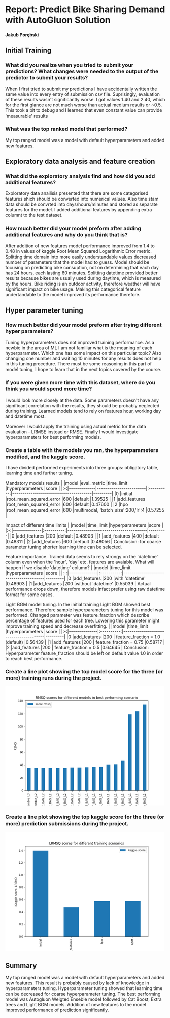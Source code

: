 # Report: Predict Bike Sharing Demand with AutoGluon Solution
#### Jakub Porębski

## Initial Training
### What did you realize when you tried to submit your predictions? What changes were needed to the output of the predictor to submit your results?
When I first tried to submit my predictions I have accidentally written the same value into every entry of submission csv file. 
Suprisingly, evaluation of these results wasn't significantly worse. I got values 1.40 and 2.40, which for the first glance are not much worse than actual medium results or ~0.5. 
This took a bit to debug and I learned that even constant value can provide 'measurable' results

### What was the top ranked model that performed?
My top ranged model was a model with default hyperparameters and added new features. 

## Exploratory data analysis and feature creation
### What did the exploratory analysis find and how did you add additional features?
Exploratory data anailisis presented that there are some categorised features shich should be converted into numerical values. Also time stam data should be convrted into days/hours/minutes and stored as separate features for the model. I added additional features by appending extra columnt to the test dataset.

### How much better did your model preform after adding additional features and why do you think that is?
After addition of new features model performance improved from 1.4 to 0.48 in values of kaggle Root Mean Squared Logarithmic Error metric.
Splitting time domain into more easily understandable values decreased number of parameters that the model had to guess. Model should be focusing on predicting bike consuption, not on determining that each day has 24 hours, each lasting 60 minutes. Splitting datetime provided better results because bikes are usually used during daytime, which is measured by the hours. 
Bike riding is an outdoor activity, therefore weather will have significant impact on bike usage. Making this categorical feature undertandable to the model improved its performance therefore.

## Hyper parameter tuning
### How much better did your model preform after trying different hyper parameters?
Tuning hyperparameters does not improved training performance. As a newbie in the area of ML I am not familiar what is the meaning of each hyperparameter. Which one has some impact on this particular topic? Also changing one number and waiting 10 minutes for any results does not help in this tuning procedure. There must be some reasoning in this part of model tuning, I hope to learn that in the next topics covered by the course.

### If you were given more time with this dataset, where do you think you would spend more time?
I would look more closely at the data. Some parameters doesn't have any significant correlation with the results, they should be probably neglected during training. Learned models tend to rely on features hour, working day and datetime most.

Moreover I would apply the training using actual metric for the data evaluation - LRMSE instead or RMSE. Finally I would investigate hyperparameters for best performing models.

### Create a table with the models you ran, the hyperparameters modified, and the kaggle score.
I have divided performed experiments into three groups: obligatory table, learning time and further tuning.

Mandatory models results
|   |model        |eval_metric             |time_limit  |hyperparameters                        |score    |
|:-:|-------------|------------------------|:----------:|---------------------------------------|---------|
|0  |initial      |root_mean_squared_error |600         |default                                |1.39525  |
|1  |add_features |root_mean_squared_error |600         |default                                |0.47600  |
|2  |hpo          |root_mean_squared_error |600         |multimodal, 'batch_size':200,'lr':4    |0.57255  |

Impact of different time limits
|   |model         |time_limit  |hyperparameters                        |score    |
|:-:|--------------|:----------:|---------------------------------------|---------|
|0  |add_features  |200         |default                                |0.48903  |
|1  |add_features  |400         |default                                |0.48311  |
|2  |add_features  |600         |default                                |0.48056  |
Conclusion: for coarse parameter tuning shorter learning time can be selected.

Feature importance. Trained data seems to rely strongy on the 'datetime' column even when the 'hour', 'day' etc. features are avaiable. What will happen if we disable 'datetime' column?
|   |model         |time_limit  |hyperparameters                        |score    |
|:-:|--------------|:----------:|---------------------------------------|---------|
|0  |add_features  |200         |with 'datetime'                        |0.48903  |
|1  |add_features  |200         |without 'datetime'                     |0.55039  |
Actual performance drops down, therefore models infact prefer using raw datetime format for some cases.

Light BGM model tuning. 
In the initial training Light BGM showed best performance. Therefore sample hyperparameters tuning for this model was performed. Changed parameter was feature_fraction which describe percentage of features used for each tree. Lowering this parameter might  improve training speed and decrease overfitting.
|   |model         |time_limit  |hyperparameters                        |score    |
|:-:|--------------|:----------:|---------------------------------------|---------|
|0  |add_features  |200         | feature_fraction = 1.0 (default)      |0.56439  |
|1  |add_features  |200         | feature_fraction = 0.75               |0.58717  |
|2  |add_features  |200         | feature_fraction = 0.5                |0.64645  |
Conclusion: Hyperparameter feature_fraction should be left on default value 1.0 in order to reach best performance. 

### Create a line plot showing the top model score for the three (or more) training runs during the project.
<img src="img/model_train_score.png" alt="model_train_score.png" width="500"/>

### Create a line plot showing the top kaggle score for the three (or more) prediction submissions during the project.
<img src="img/model_test_score.png" alt="model_test_score.png" width="500"/>

## Summary
My top ranged model was a model with default hyperparameters and added new features. This result is probably caused by lack of knowledge in hyperparameters tuning. Hyperparameter tuning showed that learning time can be decreased for coarse hyperparameter tuning. The best performing model was Autogluon Weigted Enseble model followed by Cat Boost, Extra trees and Light BGM models. Addition of new features to the model improved performance of prediction significantly. 
